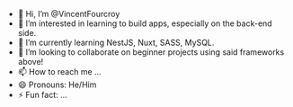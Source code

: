 - 👋 Hi, I’m @VincentFourcroy
- 👀 I’m interested in learning to build apps, especially on the back-end side.
- 🌱 I’m currently learning NestJS, Nuxt, SASS, MySQL.
- 💞️ I’m looking to collaborate on beginner projects using said frameworks above!
- 📫 How to reach me ...
- 😄 Pronouns: He/Him
- ⚡ Fun fact: ...

<!---
VincentFourcroy/VincentFourcroy is a ✨ special ✨ repository because its `README.md` (this file) appears on your GitHub profile.
You can click the Preview link to take a look at your changes.
--->
